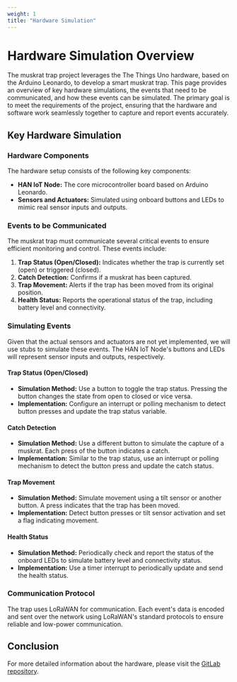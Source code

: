 ```yaml
---
weight: 1
title: "Hardware Simulation"
---
```

# Hardware Simulation Overview
The muskrat trap project leverages the The Things Uno hardware, based on the Arduino Leonardo, to develop a smart
muskrat trap.
This page provides an overview of key hardware simulations, the events that need to be communicated, and how these
events can be simulated.
The primary goal is to meet the requirements of the project, ensuring that the hardware and software work seamlessly together to capture and report events accurately.

## Key Hardware Simulation

### Hardware Components
The hardware setup consists of the following key components:
- **HAN IoT Node:** The core microcontroller board based on Arduino Leonardo.
- **Sensors and Actuators:** Simulated using onboard buttons and LEDs to mimic real sensor inputs and outputs.

### Events to be Communicated
The muskrat trap must communicate several critical events to ensure efficient monitoring and control. These events include:
1. **Trap Status (Open/Closed):** Indicates whether the trap is currently set (open) or triggered (closed).
2. **Catch Detection:** Confirms if a muskrat has been captured.
3. **Trap Movement:** Alerts if the trap has been moved from its original position.
4. **Health Status:** Reports the operational status of the trap, including battery level and connectivity.

### Simulating Events
Given that the actual sensors and actuators are not yet implemented, we will use stubs to simulate these events. The HAN IoT Node's buttons and LEDs will represent sensor inputs and outputs, respectively.

#### Trap Status (Open/Closed)
- **Simulation Method:** Use a button to toggle the trap status. Pressing the button changes the state from open to closed or vice versa.
- **Implementation:** Configure an interrupt or polling mechanism to detect button presses and update the trap status variable.

#### Catch Detection
- **Simulation Method:** Use a different button to simulate the capture of a muskrat. Each press of the button indicates a catch.
- **Implementation:** Similar to the trap status, use an interrupt or polling mechanism to detect the button press and update the catch status.

#### Trap Movement
- **Simulation Method:** Simulate movement using a tilt sensor or another button. A press indicates that the trap has been moved.
- **Implementation:** Detect button presses or tilt sensor activation and set a flag indicating movement.

#### Health Status
- **Simulation Method:** Periodically check and report the status of the onboard LEDs to simulate battery level and connectivity status.
- **Implementation:** Use a timer interrupt to periodically update and send the health status.

### Communication Protocol
The trap uses LoRaWAN for communication. Each event's data is encoded and sent over the network using LoRaWAN's standard protocols to ensure reliable and low-power communication.

## Conclusion
For more detailed information about the hardware, please visit the [GitLab
repository](https://gitlab.com/wlgrw/han-iot-node).
